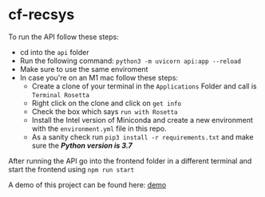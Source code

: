 # cf-recsys
To run the API follow these steps: 
- cd into the ```api``` folder
- Run the following command: ```python3 -m uvicorn api:app --reload```
- Make sure to use the same enviroment
- In case you're on an M1 mac follow these steps:
    - Create a clone of your terminal in the ```Applications``` Folder and call is ```Terminal Rosetta```
    - Right click on the clone and click on ```get info```
    - Check the box which says ```run with Rosetta```
    - Install the Intel version of Miniconda and create a new environment with the ```environment.yml``` file in this repo.
    - As a sanity check run ```pip3 install -r requirements.txt``` and make sure the ***Python version is 3.7***

After running the API go into the frontend folder in a different terminal and start the frontend using ```npm run start```

A demo of this project can be found here: [demo](https://drive.google.com/file/d/13C8LEDS8bwn4tPmYw-3rn2BH5Cucsw2e/view?usp=share_link)
